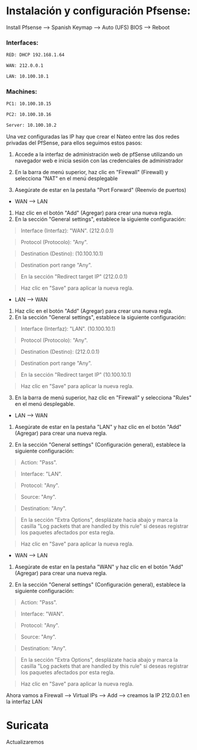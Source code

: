 # Instalación y configuración Pfsense:
Install Pfsense --> Spanish Keymap --> Auto (UFS) BIOS --> Reboot
### Interfaces:
```bash
RED: DHCP 192.168.1.64
```
```bash
WAN: 212.0.0.1
```
```bash
LAN: 10.100.10.1
```
### Machines: 
```bash
PC1: 10.100.10.15
```
```bash
PC2: 10.100.10.16
```
```bash
Server: 10.100.10.2
```
Una vez configuradas las IP hay que crear el Nateo entre las dos redes privadas del PfSense, para ellos seguimos estos pasos:

1. Accede a la interfaz de administración web de pfSense utilizando un navegador web e inicia sesión con las credenciales de administrador 

2. En la barra de menú superior, haz clic en "Firewall" (Firewall) y selecciona "NAT" en el menú desplegable 

3. Asegúrate de estar en la pestaña "Port Forward" (Reenvío de puertos)

- WAN --> LAN
1. Haz clic en el botón "Add" (Agregar) para crear una nueva regla.
2. En la sección "General settings", establece la siguiente configuración:

> Interface (Interfaz): "WAN". (212.0.0.1)

> Protocol (Protocolo): "Any".

> Destination (Destino): (10.100.10.1)

> Destination port range "Any".

> En la sección "Redirect target IP" (212.0.0.1)

> Haz clic en "Save" para aplicar la nueva regla.

- LAN --> WAN
1. Haz clic en el botón "Add" (Agregar) para crear una nueva regla.
2. En la sección "General settings", establece la siguiente configuración:

> Interface (Interfaz): "LAN". (10.100.10.1)

> Protocol (Protocolo): "Any".

> Destination (Destino): (212.0.0.1)

> Destination port range "Any".

> En la sección "Redirect target IP" (10.100.10.1)

> Haz clic en "Save" para aplicar la nueva regla.

3. En la barra de menú superior, haz clic en "Firewall" y selecciona "Rules" en el menú desplegable.

- LAN --> WAN

1. Asegúrate de estar en la pestaña "LAN" y haz clic en el botón "Add" (Agregar) para crear una nueva regla.

2. En la sección "General settings" (Configuración general), establece la siguiente configuración:

> Action: "Pass".

> Interface: "LAN".

> Protocol: "Any".

> Source: "Any".

> Destination: "Any".

> En la sección "Extra Options", desplázate hacia abajo y marca la casilla "Log packets that are handled by this rule" si deseas registrar los paquetes afectados por esta regla.

> Haz clic en "Save" para aplicar la nueva regla.

- WAN --> LAN

1. Asegúrate de estar en la pestaña "WAN" y haz clic en el botón "Add" (Agregar) para crear una nueva regla.

2. En la sección "General settings" (Configuración general), establece la siguiente configuración:

> Action: "Pass".

> Interface: "WAN".

> Protocol: "Any".

> Source: "Any".

> Destination: "Any".

> En la sección "Extra Options", desplázate hacia abajo y marca la casilla "Log packets that are handled by this rule" si deseas registrar los paquetes afectados por esta regla.

> Haz clic en "Save" para aplicar la nueva regla.

Ahora vamos a Firewall --> Virtual IPs --> Add --> creamos la IP 212.0.0.1 en la interfaz LAN

# Suricata
Actualizaremos







